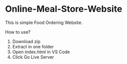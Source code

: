 # Online-Meal-Store-Website
This is simple Food Ordering Website.

How to use?
1. Download zip
2. Extract in one folder
3. Open index.html in VS Code
4. Click Go Live Server
